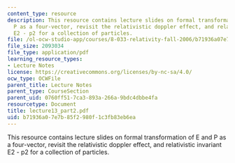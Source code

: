```yaml
---
content_type: resource
description: This resource contains lecture slides on formal transformation of E and
  P as a four-vector, revisit the relativistic doppler effect, and relativistic invariant
  E2 - p2 for a collection of particles.
file: /ol-ocw-studio-app/courses/8-033-relativity-fall-2006/b71936a07e7b85f2980f1c3fb83eb6ea_lecture13_part2.pdf
file_size: 2093034
file_type: application/pdf
learning_resource_types:
- Lecture Notes
license: https://creativecommons.org/licenses/by-nc-sa/4.0/
ocw_type: OCWFile
parent_title: Lecture Notes
parent_type: CourseSection
parent_uid: 0760ff51-7ca3-893a-266a-9bdc4dbbe4fa
resourcetype: Document
title: lecture13_part2.pdf
uid: b71936a0-7e7b-85f2-980f-1c3fb83eb6ea
---
```

This resource contains lecture slides on formal transformation of E and P as a four-vector, revisit the relativistic doppler effect, and relativistic invariant E2 - p2 for a collection of particles.